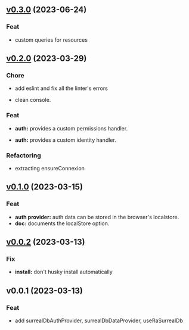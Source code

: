 <a name="v0.3.0"></a>

## [v0.3.0](https://github.com/djedi23/ra-surrealdb/compare/v0.2.0...v0.3.0) (2023-06-24)

### Feat

- custom queries for resources

<a name="v0.2.0"></a>

## [v0.2.0](https://github.com/djedi23/ra-surrealdb/compare/v0.1.0...v0.2.0) (2023-03-29)

### Chore

- add eslint and fix all the linter's errors

- clean console.

### Feat

- **auth:** provides a custom permissions handler.

- **auth:** provides a custom identity handler.

### Refactoring

- extracting ensureConnexion

<a name="v0.1.0"></a>

## [v0.1.0](https://github.com/djedi23/ra-surrealdb/compare/v0.0.2...v0.1.0) (2023-03-15)

### Feat

- **auth provider:** auth data can be stored in the browser's localstore.
- **doc:** documents the localStore option.

<a name="v0.0.2"></a>

## [v0.0.2](https://github.com/djedi23/ra-surrealdb/compare/v0.0.1...v0.0.2) (2023-03-13)

### Fix

- **install:** don't husky install automatically

<a name="v0.0.1"></a>

## v0.0.1 (2023-03-13)

### Feat

- add surrealDbAuthProvider, surrealDbDataProvider, useRaSurrealDb
